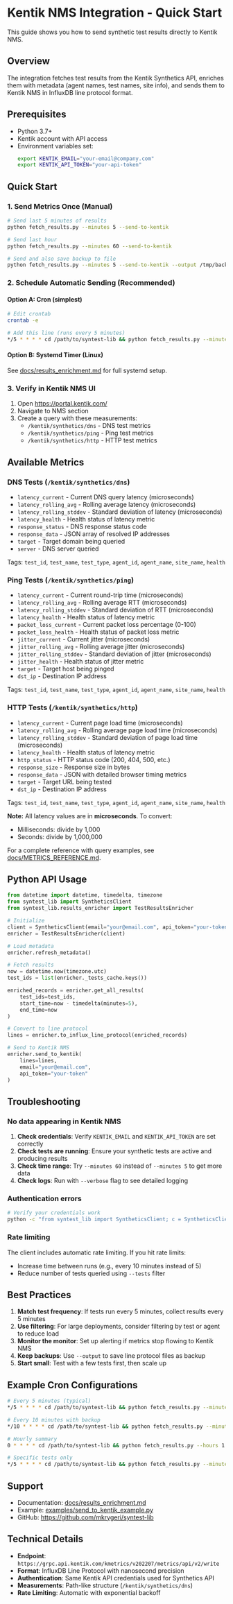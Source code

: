 # Kentik NMS Integration - Quick Start

This guide shows you how to send synthetic test results directly to Kentik NMS.

## Overview

The integration fetches test results from the Kentik Synthetics API, enriches them with metadata (agent names, test names, site info), and sends them to Kentik NMS in InfluxDB line protocol format.

## Prerequisites

- Python 3.7+
- Kentik account with API access
- Environment variables set:
  ```bash
  export KENTIK_EMAIL="your-email@company.com"
  export KENTIK_API_TOKEN="your-api-token"
  ```

## Quick Start

### 1. Send Metrics Once (Manual)

```bash
# Send last 5 minutes of results
python fetch_results.py --minutes 5 --send-to-kentik

# Send last hour
python fetch_results.py --minutes 60 --send-to-kentik

# Send and also save backup to file
python fetch_results.py --minutes 5 --send-to-kentik --output /tmp/backup.influx
```

### 2. Schedule Automatic Sending (Recommended)

#### Option A: Cron (simplest)

```bash
# Edit crontab
crontab -e

# Add this line (runs every 5 minutes)
*/5 * * * * cd /path/to/syntest-lib && python fetch_results.py --minutes 5 --send-to-kentik
```

#### Option B: Systemd Timer (Linux)

See [docs/results_enrichment.md](docs/results_enrichment.md) for full systemd setup.

### 3. Verify in Kentik NMS UI

1. Open https://portal.kentik.com/
2. Navigate to NMS section
3. Create a query with these measurements:
   - `/kentik/synthetics/dns` - DNS test metrics
   - `/kentik/synthetics/ping` - Ping test metrics  
   - `/kentik/synthetics/http` - HTTP test metrics

## Available Metrics

### DNS Tests (`/kentik/synthetics/dns`)
- `latency_current` - Current DNS query latency (microseconds)
- `latency_rolling_avg` - Rolling average latency (microseconds)
- `latency_rolling_stddev` - Standard deviation of latency (microseconds)
- `latency_health` - Health status of latency metric
- `response_status` - DNS response status code
- `response_data` - JSON array of resolved IP addresses
- `target` - Target domain being queried
- `server` - DNS server queried

Tags: `test_id`, `test_name`, `test_type`, `agent_id`, `agent_name`, `site_name`, `health`

### Ping Tests (`/kentik/synthetics/ping`)
- `latency_current` - Current round-trip time (microseconds)
- `latency_rolling_avg` - Rolling average RTT (microseconds)
- `latency_rolling_stddev` - Standard deviation of RTT (microseconds)
- `latency_health` - Health status of latency metric
- `packet_loss_current` - Current packet loss percentage (0-100)
- `packet_loss_health` - Health status of packet loss metric
- `jitter_current` - Current jitter (microseconds)
- `jitter_rolling_avg` - Rolling average jitter (microseconds)
- `jitter_rolling_stddev` - Standard deviation of jitter (microseconds)
- `jitter_health` - Health status of jitter metric
- `target` - Target host being pinged
- `dst_ip` - Destination IP address

Tags: `test_id`, `test_name`, `test_type`, `agent_id`, `agent_name`, `site_name`, `health`

### HTTP Tests (`/kentik/synthetics/http`)
- `latency_current` - Current page load time (microseconds)
- `latency_rolling_avg` - Rolling average page load time (microseconds)
- `latency_rolling_stddev` - Standard deviation of page load time (microseconds)
- `latency_health` - Health status of latency metric
- `http_status` - HTTP status code (200, 404, 500, etc.)
- `response_size` - Response size in bytes
- `response_data` - JSON with detailed browser timing metrics
- `target` - Target URL being tested
- `dst_ip` - Destination IP address

Tags: `test_id`, `test_name`, `test_type`, `agent_id`, `agent_name`, `site_name`, `health`

**Note:** All latency values are in **microseconds**. To convert:
- Milliseconds: divide by 1,000
- Seconds: divide by 1,000,000

For a complete reference with query examples, see [docs/METRICS_REFERENCE.md](docs/METRICS_REFERENCE.md).

## Python API Usage

```python
from datetime import datetime, timedelta, timezone
from syntest_lib import SyntheticsClient
from syntest_lib.results_enricher import TestResultsEnricher

# Initialize
client = SyntheticsClient(email="your@email.com", api_token="your-token")
enricher = TestResultsEnricher(client)

# Load metadata
enricher.refresh_metadata()

# Fetch results
now = datetime.now(timezone.utc)
test_ids = list(enricher._tests_cache.keys())

enriched_records = enricher.get_all_results(
    test_ids=test_ids,
    start_time=now - timedelta(minutes=5),
    end_time=now
)

# Convert to line protocol
lines = enricher.to_influx_line_protocol(enriched_records)

# Send to Kentik NMS
enricher.send_to_kentik(
    lines=lines,
    email="your@email.com",
    api_token="your-token"
)
```

## Troubleshooting

### No data appearing in Kentik NMS

1. **Check credentials**: Verify `KENTIK_EMAIL` and `KENTIK_API_TOKEN` are set correctly
2. **Check tests are running**: Ensure your synthetic tests are active and producing results
3. **Check time range**: Try `--minutes 60` instead of `--minutes 5` to get more data
4. **Check logs**: Run with `--verbose` flag to see detailed logging

### Authentication errors

```bash
# Verify your credentials work
python -c "from syntest_lib import SyntheticsClient; c = SyntheticsClient(email='your@email.com', api_token='your-token'); print(len(c.list_tests().tests), 'tests found')"
```

### Rate limiting

The client includes automatic rate limiting. If you hit rate limits:
- Increase time between runs (e.g., every 10 minutes instead of 5)
- Reduce number of tests queried using `--tests` filter

## Best Practices

1. **Match test frequency**: If tests run every 5 minutes, collect results every 5 minutes
2. **Use filtering**: For large deployments, consider filtering by test or agent to reduce load
3. **Monitor the monitor**: Set up alerting if metrics stop flowing to Kentik NMS
4. **Keep backups**: Use `--output` to save line protocol files as backup
5. **Start small**: Test with a few tests first, then scale up

## Example Cron Configurations

```bash
# Every 5 minutes (typical)
*/5 * * * * cd /path/to/syntest-lib && python fetch_results.py --minutes 5 --send-to-kentik

# Every 10 minutes with backup
*/10 * * * * cd /path/to/syntest-lib && python fetch_results.py --minutes 10 --send-to-kentik --output /var/log/kentik/backup-$(date +\%Y\%m\%d-\%H\%M).influx

# Hourly summary
0 * * * * cd /path/to/syntest-lib && python fetch_results.py --hours 1 --send-to-kentik --aggregate

# Specific tests only
*/5 * * * * cd /path/to/syntest-lib && python fetch_results.py --minutes 5 --tests "test1,test2,test3" --send-to-kentik
```

## Support

- Documentation: [docs/results_enrichment.md](docs/results_enrichment.md)
- Example: [examples/send_to_kentik_example.py](examples/send_to_kentik_example.py)
- GitHub: https://github.com/mkrygeri/syntest-lib

## Technical Details

- **Endpoint**: `https://grpc.api.kentik.com/kmetrics/v202207/metrics/api/v2/write`
- **Format**: InfluxDB Line Protocol with nanosecond precision
- **Authentication**: Same Kentik API credentials used for Synthetics API
- **Measurements**: Path-like structure (`/kentik/synthetics/dns`)
- **Rate Limiting**: Automatic with exponential backoff
